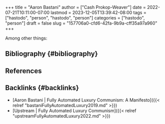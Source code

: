 +++
title = "Aaron Bastani"
author = ["Cash Prokop-Weaver"]
date = 2022-07-21T10:11:00-07:00
lastmod = 2023-12-05T13:39:42-08:00
tags = ["hastodo", "person", "hastodo", "person"]
categories = ["hastodo", "person"]
draft = false
slug = "157706a0-cfd6-42fa-9b9a-cff35a97a960"
+++

Among other things:


## Bibliography {#bibliography}

## References

<style>.csl-entry{text-indent: -1.5em; margin-left: 1.5em;}</style><div class="csl-bib-body">
</div>


## Backlinks {#backlinks}

-   [Aaron Bastani | Fully Automated Luxury Communism: A Manifesto]({{< relref "bastaniFullyAutomatedLuxury2019.md" >}})
-   [Upstream | Fully Automated Luxury Communism]({{< relref "upstreamFullyAutomatedLuxury2022.md" >}})
